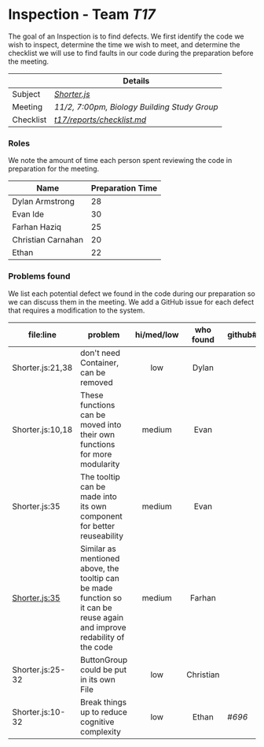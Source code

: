 # Inspection - Team *T17* 

The goal of an Inspection is to find defects.
We first identify the code we wish to inspect, determine the time we wish to meet, and determine the checklist we will use to find faults in our code during the preparation before the meeting.

|  | Details |
| ----- | ----- |
| Subject | [*Shorter.js*](https://github.com/CSU-CS-314-Fall-2021/t17/blob/main/client/src/components/Shorter/Shorter.js) |
| Meeting | *11/2, 7:00pm, Biology Building Study Group* |
| Checklist | [*t17/reports/checklist.md*](https://github.com/CSU-CS-314-Fall-2021/t17/blob/main/reports/checklist.md) |

### Roles

We note the amount of time each person spent reviewing the code in preparation for the meeting.

| Name | Preparation Time |
| ---- | ---- |
| Dylan Armstrong | 28 |
| Evan Ide | 30 |
| Farhan Haziq | 25 |
| Christian Carnahan | 20 |
| Ethan | 22 |

### Problems found

We list each potential defect we found in the code during our preparation so we can discuss them in the meeting.
We add a GitHub issue for each defect that requires a modification to the system.

| file:line | problem | hi/med/low | who found | github#  |
| --- | --- | :---: | :---: | --- |
| Shorter.js:21,38 | don't need Container, can be removed | low | Dylan |  |
| Shorter.js:10,18 | These functions can be moved into their own functions for more modularity | medium | Evan |
| Shorter.js:35 | The tooltip can be made into its own component for better reuseability | medium | Evan |
| [Shorter.js:35](https://github.com/CSU-CS-314-Fall-2021/t17/blob/e5e7744b686cf2d83a22a3604b28d5c10d47363c/client/src/components/Shorter/Shorter.js#L35) | Similar as mentioned above, the tooltip can be made function so it can be reuse again and improve redability of the code | medium | Farhan |
| Shorter.js:25-32 | ButtonGroup could be put in its own File | low | Christian |
| Shorter.js:10-32 | Break things up to reduce cognitive complexity | low | Ethan | #*696*

